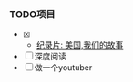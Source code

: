 ### TODO项目

- [x] - [纪录片: 美国,我们的故事](https://www.bilibili.com/video/av11881122)
 - [ ] 深度阅读
 - [ ]  做一个youtuber